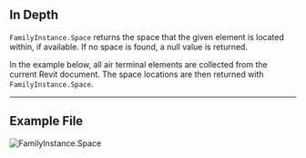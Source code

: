 ## In Depth
`FamilyInstance.Space` returns the space that the given element is located within, if available. If no space is found, a null value is returned.

In the example below, all air terminal elements are collected from the current Revit document. The space locations are then returned with `FamilyInstance.Space`.
___
## Example File

![FamilyInstance.Space](./Revit.Elements.FamilyInstance.Space_img.jpg)